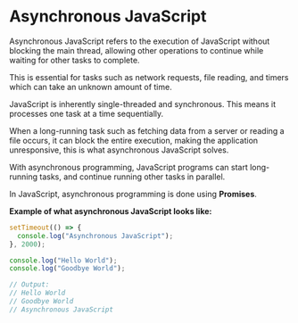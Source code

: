 # Asynchronous JavaScript

Asynchronous JavaScript refers to the execution of JavaScript without blocking the main thread, allowing other
operations to continue while waiting for other tasks to complete.

This is essential for tasks such as network requests, file reading, and timers which can take an unknown amount of time.

JavaScript is inherently single-threaded and synchronous. This means it processes one task at a time sequentially.

When a long-running task such as fetching data from a server or reading a file occurs, it can block the entire
execution, making the application unresponsive, this is what asynchronous JavaScript solves.

With asynchronous programming, JavaScript programs can start long-running tasks, and continue running other 
tasks in parallel.

In JavaScript, asynchronous programming is done using **Promises**.

**Example of what asynchronous JavaScript looks like:**

```JavaScript
setTimeout(() => {
  console.log("Asynchronous JavaScript");
}, 2000);

console.log("Hello World");
console.log("Goodbye World");

// Output:
// Hello World
// Goodbye World
// Asynchronous JavaScript
```
